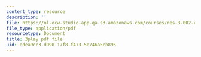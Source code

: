 ```yaml
---
content_type: resource
description: ''
file: https://ol-ocw-studio-app-qa.s3.amazonaws.com/courses/res-3-002-collaborative-design-and-creative-expression-with-arduino-microcontrollers-january-iap-2017/edea9cc3d99017f8f4735e746a5cb895_iNQ0dQ9bPNs.pdf
file_type: application/pdf
resourcetype: Document
title: 3play pdf file
uid: edea9cc3-d990-17f8-f473-5e746a5cb895
---
```

